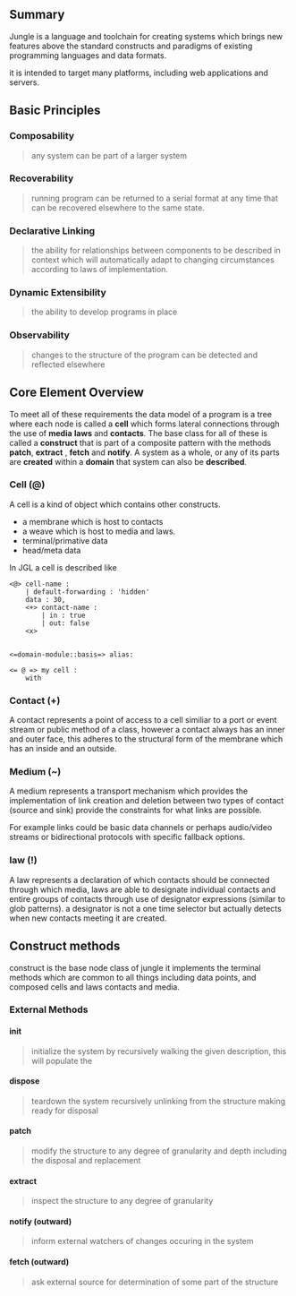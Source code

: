 
## Summary

Jungle is a language and toolchain for creating systems which brings new features above the standard constructs and paradigms of existing programming languages and data formats. 

it is intended to target many platforms, including web applications and servers. 

## Basic Principles

### Composability
> any system can be part of a larger system  

### Recoverability
> running program can be returned to a serial format at any time that can be recovered elsewhere to the same state.

### Declarative Linking
> the ability for relationships between components to be described in context which will automatically adapt to changing circumstances according to laws of implementation. 

### Dynamic Extensibility
> the ability to develop programs in place

### Observability
> changes to the structure of the program can be detected and reflected elsewhere


## Core Element Overview

To meet all of these requirements the data model of a program is a tree where each node is called a __cell__ which forms lateral connections through the use of __media__  __laws__ and __contacts__. The base class for all of these is called a __construct__ that is part of a composite pattern with the methods __patch__, __extract__ , __fetch__ and __notify__. A system as a whole, or any of its parts are __created__ within a __domain__ that system can also be __described__.


### Cell (@)

A cell is a kind of object which contains other constructs.
- a membrane which is host to contacts 
- a weave which is host to media and laws. 
- terminal/primative data
- head/meta data


In JGL a cell is described like

```
<@> cell-name :
    | default-forwarding : 'hidden' 
    data : 30,
    <+> contact-name :
        | in : true 
        | out: false
    <x> 


<=domain-module::basis=> alias:

<= @ => my cell :
    with     

```
### Contact (+)

A contact represents a point of access to a cell similiar to a port or event stream or public method of a class, however a contact always has an inner and outer face, this adheres to the structural form of the membrane which has an inside and an outside. 

### Medium (~)

A medium represents a transport mechanism which provides the implementation of link creation and deletion between two types of contact (source and sink) provide the constraints for what links are possible. 

For example links could be basic data channels or perhaps audio/video streams or bidirectional protocols with specific fallback options.
 
### law (!)

A law represents a declaration of which contacts should be connected through which media, laws are able to designate individual contacts and entire groups of contacts through use of designator expressions (similar to glob patterns). a designator is not a one time selector but actually detects when new contacts meeting it are created.


## Construct methods

construct is the base node class of jungle it implements the terminal methods which are common to all things including data points, and composed cells and laws contacts and media.

### External Methods

#### init
> initialize the system by recursively walking the given description, this will populate the
#### dispose
> teardown the system recursively unlinking from the structure making ready for disposal 
#### patch 
> modify the structure to any degree of granularity and depth including the disposal and replacement 
#### extract
> inspect the structure to any degree of granularity
#### notify (outward)
> inform external watchers of changes occuring in the system 
#### fetch (outward)
> ask external source for determination of some part of the structure



